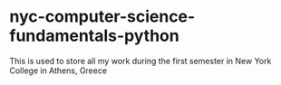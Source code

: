 # nyc-computer-science-fundamentals-python
This is used to store all my work during the first semester in New York College in Athens, Greece
